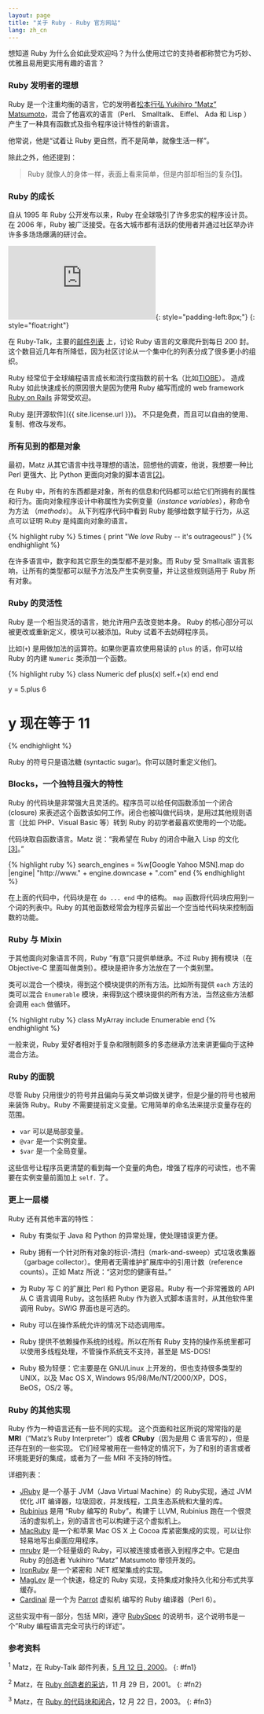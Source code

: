 ```yaml
---
layout: page
title: "关于 Ruby - Ruby 官方网站"
lang: zh_cn
---
```


想知道 Ruby 为什么会如此受欢迎吗？为什么使用过它的支持者都称赞它为巧妙、优雅且易用更实用有趣的语言？

### Ruby 发明者的理想

Ruby 是一个注重均衡的语言，它的发明者[松本行弘 Yukihiro “Matz” Matsumoto][matz]，混合了他喜欢的语言（Perl、
Smalltalk、 Eiffel、 Ada 和 Lisp ） 产生了一种具有函数式及指令程序设计特性的新语言。

他常说，他是“试着让 Ruby 更自然，而不是简单，就像生活一样”。

除此之外，他还提到：

> Ruby 就像人的身体一样，表面上看来简单，但是内部却相当的复杂[\[1\]](#fn1)。

### Ruby 的成长

自从 1995 年 Ruby 公开发布以来，Ruby 在全球吸引了许多忠实的程序设计员。在 2006 年，Ruby
被广泛接受。在各大城市都有活跃的使用者并通过社区举办许许多多场场爆满的研讨会。

![Graph courtesy of
Gmane.](http://gmane.org/plot-rate.php?group=gmane.comp.lang.ruby.general&amp;width=320&amp;height=160&amp;title=Ruby-Talk+Activity
"Graph courtesy of Gmane."){: style="padding-left:8px;"}
{: style="float:right"}

在 Ruby-Talk，主要的[邮件列表](/zh_cn/community/mailing-lists/) 上，讨论 Ruby
语言的文章爬升到每日 200 封。这个数目近几年有所降低，因为社区讨论从一个集中化的列表分成了很多更小的组织。

Ruby 经常位于全球编程语言成长和流行度指数的前十名（比如[TIOBE][tiobe]）。
造成 Ruby 如此快速成长的原因很大是因为使用 Ruby 编写而成的 web framework [Ruby on Rails][ror] 非常受欢迎。

Ruby 是[开源软件]({{ site.license.url }})。 不只是免费，而且可以自由的使用、复制、修改与发布。

### 所有见到的都是对象

最初，Matz
从其它语言中找寻理想的语法，回想他的调查，他说，我想要一种比 Perl
更强大、比 Python 更面向对象的脚本语言[\[2\]](#fn2)。

在 Ruby 中，所有的东西都是对象，所有的信息和代码都可以给它们所拥有的属性和行为。面向对象程序设计中称属性为实例变量（*instance
variables*），称命令为方法 （*methods*）。 从下列程序代码中看到 Ruby 能够给数字赋于行为，从这点可以证明 Ruby
是纯面向对象的语言。

{% highlight ruby %}
5.times { print "We *love* Ruby -- it's outrageous!" }
{% endhighlight %}

在许多语言中，数字和其它原生的类型都不是对象。而 Ruby 受 Smalltalk
语言影响，让所有的类型都可以赋予方法及产生实例变量，并让这些规则适用于 Ruby 所有对象。

### Ruby 的灵活性

Ruby 是一个相当灵活的语言，她允许用户去改变她本身。 Ruby 的核心部分可以被更改或重新定义，模块可以被添加。Ruby
试着不去妨碍程序员。

比如(`+`) 是用做加法的运算符。如果你更喜欢使用易读的 `plus` 的话，你可以给 Ruby 的内建 `Numeric` 类添加一个函数。

{% highlight ruby %}
class Numeric
  def plus(x)
    self.+(x)
  end
end

y = 5.plus 6
# y 现在等于 11
{% endhighlight %}

Ruby 的符号只是语法糖 (syntactic sugar)。你可以随时重定义他们。

### Blocks，一个独特且强大的特性

Ruby 的代码块是非常强大且灵活的。程序员可以给任何函数添加一个闭合 (closure)
来表述这个函数该如何工作。闭合也被叫做代码块，是用过其他规则语言（比如 PHP、Visual Basic 等）转到 Ruby 的初学者最喜欢使用的一个功能。


代码块取自函数语言。Matz 说：“我希望在 Ruby 的闭合中融入 Lisp 的文化 [\[3\]](#fn3)。”

{% highlight ruby %}
search_engines =
  %w[Google Yahoo MSN].map do |engine|
    "http://www." + engine.downcase + ".com"
  end
{% endhighlight %}

在上面的代码中，代码块是在 `do ... end` 中的结构。 `map` 函数将代码块应用到一个词的列表中。Ruby
的其他函数经常会为程序员留出一个空当给代码块来控制函数的功能。

### Ruby 与 Mixin

于其他面向对象语言不同，Ruby “有意”只提供单继承。不过 Ruby 拥有模块（在 Objective-C
里面叫做类别）。模块是把许多方法放在了一个类别里。

类可以混合一个模块，得到这个模块提供的所有方法。比如所有提供 `each` 方法的类可以混合 `Enumerable`
模块，来得到这个模块提供的所有方法，当然这些方法都会调用 `each` 做循环。

{% highlight ruby %}
class MyArray
  include Enumerable
end
{% endhighlight %}

一般来说，Ruby 爱好者相对于复杂和限制颇多的多态继承方法来讲更偏向于这种混合方法。

### Ruby 的面貌

尽管 Ruby 只用很少的符号并且偏向与英文单词做关键字，但是少量的符号也被用来装饰 Ruby。Ruby
不需要提前定义变量。它用简单的命名法来提示变量存在的范围。

* `var` 可以是局部变量。
* `@var` 是一个实例变量。
* `$var` 是一个全局变量。

这些信号让程序员更清楚的看到每一个变量的角色，增强了程序的可读性，也不需要在实例变量前面加上 `self.` 了。

### 更上一层楼

Ruby 还有其他丰富的特性：

* Ruby 有类似于 Java 和 Python 的异常处理，使处理错误更方便。

* Ruby 拥有一个针对所有对象的标识-清扫（mark-and-sweep）式垃圾收集器（garbage collector）。使用者无需维护扩展库中的引用计数（reference counts）。正如
  Matz 所说：“这对您的健康有益。”

* 为 Ruby 写 C 的扩展比 Perl 和 Python 更容易。Ruby 有一个非常雅致的 API 从 C 语言调用 Ruby。这包括把
  Ruby 作为嵌入式脚本语言时，从其他软件里调用 Ruby。SWIG 界面也是可选的。

* Ruby 可以在操作系统允许的情况下动态调用库。

* Ruby 提供不依赖操作系统的线程。所以在所有 Ruby 支持的操作系统里都可以使用多线程处理，不管操作系统支不支持，甚至是 MS-DOS!

* Ruby 极为轻便：它主要是在 GNU/Linux 上开发的，但也支持很多类型的 UNIX，以及 Mac OS X, Windows
  95/98/Me/NT/2000/XP，DOS，BeOS，OS/2 等。

### Ruby 的其他实现

Ruby 作为一种语言还有一些不同的实现。
这个页面和社区所说的常常指的是 **MRI**（“Matz’s Ruby Interpreter”）或者 **CRuby**（因为是用 C 语言写的），但是还存在别的一些实现。
它们经常被用在一些特定的情况下，为了和别的语言或者环境能更好的集成，或者为了一些 MRI 不支持的特性。

详细列表：

* [JRuby][jruby] 是一个基于 JVM（Java Virtual Machine）的 Ruby实现，通过 JVM 优化 JIT 编译器，垃圾回收，并发线程，工具生态系统和大量的库。
* [Rubinius][rubinius] 是用 “Ruby 编写的 Ruby”。构建于 LLVM,
  Rubinius 跑在一个很灵活的虚拟机上，别的语言也可以构建于这个虚拟机上。
* [MacRuby][macruby] 是一个和苹果 Mac OS X 上 Cocoa 库紧密集成的实现，可以让你轻易地写出桌面应用程序。
* [mruby][mruby] 是一个轻量级的 Ruby，可以被连接或者嵌入到程序之中。它是由 Ruby 的创造者 Yukihiro “Matz” Matsumoto 带领开发的。
* [IronRuby][ironruby] 是一个紧密和 .NET 框架集成的实现。
* [MagLev][maglev] 是一个快速，稳定的 Ruby 实现，支持集成对象持久化和分布式共享缓存。
* [Cardinal][cardinal] 是一个为 [Parrot][parrot] 虚拟机 编写的 Ruby 编译器（Perl 6）。

这些实现中有一部分，包括 MRI，遵守 [RubySpec][rubyspec] 的说明书，这个说明书是一个”Ruby 编程语言完全可执行的详述“。

### 参考资料

<sup>1</sup> Matz，在 Ruby-Talk 邮件列表，[5 月 12 日, 2000][blade]。
{: #fn1}

<sup>2</sup> Matz，在 [Ruby 创造者的采访][linuxdevcenter]，11 月 29 日，2001。
{: #fn2}

<sup>3</sup> Matz，在 [Ruby 的代码块和闭合][artima]，12 月 22 日，2003。
{: #fn3}



[matz]: http://www.rubyist.net/~matz/
[blade]: http://blade.nagaokaut.ac.jp/cgi-bin/scat.rb/ruby/ruby-talk/2773
[ror]: http://rubyonrails.org/
[linuxdevcenter]: http://www.linuxdevcenter.com/pub/a/linux/2001/11/29/ruby.html
[artima]: http://www.artima.com/intv/closures2.html
[tiobe]: http://www.tiobe.com/index.php/content/paperinfo/tpci/index.html
[jruby]: http://jruby.org
[rubinius]: http://rubini.us
[macruby]: http://www.macruby.org
[mruby]: http://www.mruby.org/
[ironruby]: http://www.ironruby.net
[maglev]: http://ruby.gemstone.com
[cardinal]: https://github.com/parrot/cardinal
[parrot]: http://parrot.org
[rubyspec]: http://rubyspec.org

